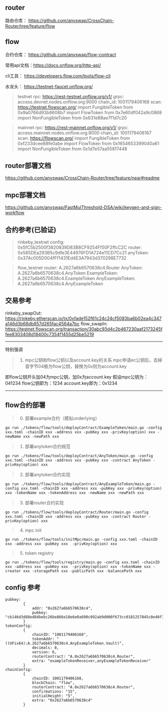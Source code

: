 ## router

路由仓库： https://github.com/anyswap/CrossChain-Router/tree/feature/flow

## flow

合约仓库： https://github.com/anyswap/flow-contract

常用api文档：https://docs.onflow.org/http-api/

cli工具： https://developers.flow.com/tools/flow-cli

水龙头： https://testnet-faucet.onflow.org/

> testnet
> rpc:  https://rest-testnet.onflow.org/v1/
> grpc: access.devnet.nodes.onflow.org:9000
> chain_id:  1001179406168
> scan: https://testnet.flowscan.org/
> import FungibleToken from 0x9a0766d93b6608b7
> import FlowToken from 0x7e60df042a9c0868
> import NonFungibleToken from 0x631e88ae7f1d7c20

> mainnet
> rpc:  https://rest-mainnet.onflow.org/v1/
> grpc: access.mainnet.nodes.onflow.org:9000
> chain_id:  1001179406167
> scan: https://flowscan.org/
> import FungibleToken from 0xf233dcee88fe0abe
> import FlowToken from 0x1654653399040a61
> import NonFungibleToken from 0x1d7e57aa55817448

## router部署文档

https://github.com/anyswap/CrossChain-Router/tree/feature/near#readme

## mpc部署文档

https://github.com/anyswap/FastMulThreshold-DSA/wiki/keygen-and-sign-workflow

## 合约参考(已验证)

> rinkeby_testnet
> config: 0x5fC5b2500f3820839D83B8CF9254Ff50F2ffcC2C
> router: 0x585DEa293B5c9dfe3E44976FD1A724e11CD7Cc21
> anyToken: 0x374c005D004fFf1431Ed4E3A7943d370298E7732

> flow_testnet
> router: A.2627a6b6570638c4.Router
> AnyToken: A.2627a6b6570638c4.AnyToken
> ExampleToken: A.2627a6b6570638c4.ExampleToken
> AnyExampleToken: A.2627a6b6570638c4.AnyExampleToken

## 交易参考

rinkeby_swapOut:  https://rinkeby.etherscan.io/tx/0xfade152f61c24c24cf5083ba6b02ea4c347a146d3b68db857d265fac4564a7bc
flow_swapIn:  https://testnet.flowscan.org/transaction/30abc93d4c2b467230aaf2173245ffee8303408d18400c7354f1455d25be5219

---

特别强调

> 1) mpc公钥和flow公钥以及account.key的关系
>    mpc申请ec公钥后，去掉首字节04极为flow公钥，替换为0x则为account.key

即flow公钥开头加04为mpc公钥，加0x为account.key
假设mpc公钥为：041234
flow公钥即为：1234
account.key即为：0x1234

---

## flow合约部署

> 0) 部署example合约（模拟underlying）

```shell
go run ./tokens/flow/tools/deployContract/ExampleToken/main.go -config xxx.toml -chainID xxx -address xxx -pubKey xxx -privKey(option) xxx -newName xxx -newPath xxx
```

> 1) 部署anytoken合约规范

```shell
go run ./tokens/flow/tools/deployContract/AnyToken/main.go -config xxx.toml -chainID xxx -address xxx -pubKey xxx -contract AnyToken -privKey(option) xxx
```

> 2) 部署anytoken合约实现

```shell
go run ./tokens/flow/tools/deployContract/AnyExampleToken/main.go -config xxx.toml -chainID xxx -address xxx -pubKey xxx -privKey(option) xxx -tokenName xxx -tokenAddress xxx -newName xxx -newPath xxx
```

> 3) 部署router合约实现

```shell
go run ./tokens/flow/tools/deployContract/Router/main.go -config xxx.toml -chainID xxx -address xxx -pubKey xxx -contract Router -privKey(option) xxx
```

> 4. mpc init

```shell
go run ./tokens/flow/tools/initMpc/main.go -config xxx.toml -chainID xxx -address xxx -pubKey xxx  -privKey(option) xxx
```

> 5. token registry

```shell
go run ./tokens/flow/tools/registry/main.go -config xxx.toml -chainID xxx -address xxx -pubKey xxx  -privKey(option) xxx -tokenName xxx -creater xxx -storagePath xxx -publicPath xxx -balancePath xxx
```

## config 参考

```shell
pubkey:
        {
            addr: "0x2627a6b6570638c4",
            pubkey: "cb146d3d88ed84bebc26be866e18e6e0a690c092ab9d000f673cc0181257845c0e40f343ef781128dfced5445cdb93177947cafc3228619983f16c074924772f"
        }
tokenConfig:
        {
            chainID: "1001179406168",
            tokenAddr: "((UFix64):A.2627a6b6570638c4.AnyExampleToken.Vault)",
            decimals: 8,
            version: 6,
            routerContract: "A.0x2627a6b6570638c4.Router",
            extra: "exampleTokenReceiver,anyExampleTokenReceiver"
        }
chainConfig:
        {
            chainID: 1001179406168,
            blockChain: "flow",
            routerContract: "A.0x2627a6b6570638c4.Router",
            confirmations: "15",
            initialHeight: "5",
            extra: "0x2627a6b6570638c4"
        }
```
